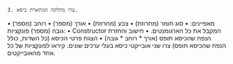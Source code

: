     3. צרו מחלקה המתארת כיסא.
מאפיינים:
    • סוג חומר (מחרוזת)
    • צבע (מחרוזת)
    • אורך (מספר)
    • רוחב (מספר)
    • גובה (מספר)
פונקציות:
    • Constructor המקבל את כל הארגומנטים.
    • חישוב והחזרת הנפח שהכיסא תופס (אורך * רוחב * גובה)
    • הצגת פרטי הכיסא (כל השדות, כולל הנפח שהכיסא תופס)
צרו שני אובייקטי כיסא בעלי ערכים שונים.
קיראו לפונקציות של כל אחד מהאובייקטים.